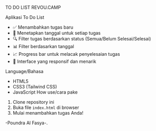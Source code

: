 TO DO LIST
REVOU.CAMP

Aplikasi To Do List
- ✅ Menambahkan tugas baru
- 📅 Menetapkan tanggal untuk setiap tugas
- 🔍 Filter tugas berdasarkan status (Semua/Belum Selesai/Selesai)
- 📊 Filter berdasarkan tanggal
- 📈 Progress bar untuk melacak penyelesaian tugas
- 🎨 Interface yang responsif dan menarik

Language/Bahasa
- HTML5
- CSS3 (Tailwind CSS)
- JavaScript
How use/cara pake
1. Clone repository ini
2. Buka file `index.html` di browser
3. Mulai menambahkan tugas Anda!

-Poundra Al Fasya-.
